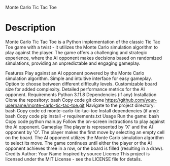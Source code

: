 Monte Carlo Tic Tac Toe
# Description
Monte Carlo Tic Tac Toe is a Python implementation of the classic Tic Tac Toe game with a twist - it utilizes the Monte Carlo simulation algorithm to play against the player. The game offers a challenging and strategic experience, where the AI opponent makes decisions based on randomized simulations, providing an unpredictable and engaging gameplay.

Features
Play against an AI opponent powered by the Monte Carlo simulation algorithm.
Simple and intuitive interface for easy gameplay.
Option to choose between different difficulty levels.
Customizable board size for added complexity.
Detailed performance metrics for the AI opponent.
Requirements
Python 3.11.8
Dependencies (if any)
Installation
Clone the repository:
bash
Copy code
git clone https://github.com/your-username/monte-carlo-tic-tac-toe.git
Navigate to the project directory:
bash
Copy code
cd monte-carlo-tic-tac-toe
Install dependencies (if any):
bash
Copy code
pip install -r requirements.txt
Usage
Run the game:
bash
Copy code
python main.py
Follow the on-screen instructions to play against the AI opponent.
Gameplay
The player is represented by 'X' and the AI opponent by 'O'.
The player makes the first move by selecting an empty cell on the board.
The AI opponent utilizes the Monte Carlo simulation algorithm to select its move.
The game continues until either the player or the AI opponent achieves three in a row, or the board is filled (resulting in a draw).
Credits
Author: Your Name
Inspired by source
License
This project is licensed under the MIT License - see the LICENSE file for details.
